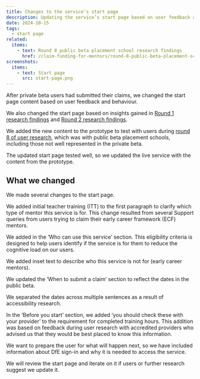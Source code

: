 ```yaml
---
title: Changes to the service’s start page
description: Updating the service’s start page based on user feedback and behaviour
date: 2024-10-15
tags:
  - start page
related:
  items:
    - text: Round 8 public beta placement school research findings
      href: /claim-funding-for-mentors/round-8-public-beta-placement-school-research-findings/
screenshots:
  items:
    - text: Start page
      src: start-page.png
---
```


After private beta users had submitted their claims, we changed the start page content based on user feedback and behaviour.

We also changed the start page based on insights gained in [Round 1 research findings](/claim-funding-for-mentors/round-1-research-findings) and [Round 2 research findings](/claim-funding-for-mentors/round-2-research-findings).

We added the new content to the prototype to test with users during [round 8 of user research](/claim-funding-for-mentors/round-8-public-beta-placement-school-research-findings/), which was with public beta placement schools, including those not well represented in the private beta.

The updated start page tested well, so we updated the live service with the content from the prototype.

## What we changed

We made several changes to the start page.

We added initial teacher training (ITT) to the first paragraph to clarify which type of mentor this service is for. This change resulted from several Support queries from users trying to claim their early career framework (ECF) mentors.

We added in the ‘Who can use this service’ section. This eligibility criteria is designed to help users identify if the service is for them to reduce the cognitive load on our users.

We added inset text to describe who this service is not for (early career mentors).

We updated the ‘When to submit a claim’ section to reflect the dates in the public beta.

We separated the dates across multiple sentences as a result of accessibility research.

In the ‘Before you start’ section, we added ‘you should check these with your provider’ to the requirement for completed training hours. This addition was based on feedback during user research with accredited providers who advised us that they would be best placed to know this information.

We want to prepare the user for what will happen next, so we have included information about DfE sign-in and why it is needed to access the service.

We will review the start page and iterate on it if users or further research suggest we update it.
